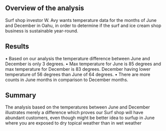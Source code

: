

## Overview of the analysis ##
 Surf shop investor W. Avy wants temperature data for the months of June and December in Oahu, in order to determine if the surf and ice cream shop business is sustainable year-round.

## Results ##
•	Based on our analysis the temperature difference between June and December is only 3 degrees. 
•	Max temperature for June is 85 degrees and max temperature for December is 83 degrees. December having lower temperature of 56 degrees than June of 64 degrees.
•	There are more counts in June months in comparison to December months.


## Summary ## 
The analysis based on the temperatures between June and December illustrates merely a difference which proves our Surf shop will have abundant customers, even though might be better idea to surfup in June where you are exposed to dry topical weather than in wet weather 


